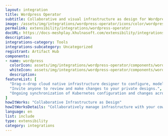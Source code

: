 ```yaml
---
layout: integration
title: Wordpress Operator
subtitle: Collaborative and visual infrastructure as design for Wordpress Operator
image: /assets/img/integrations/wordpress-operator/icons/color/wordpress-operator-color.svg
permalink: extensibility/integrations/wordpress-operator
docURL: https://docs-meshplay.khulnasoft.com/extensibility/integrations/wordpress-operator
description: 
integrations-category: Tools
integrations-subcategory: Uncategorized
registrant: Artifact Hub
components: 
- name: wordpress
  colorIcon: assets/img/integrations/wordpress-operator/components/wordpress/icons/color/wordpress-color.svg
  whiteIcon: assets/img/integrations/wordpress-operator/components/wordpress/icons/white/wordpress-white.svg
  description: 
featureList: [
  "Drag-n-drop cloud native infrastructure designer to configure, model, and deploy your workloads.",
  "Invite anyone to review and make changes to your private designs.",
  "Ongoing synchronization of Kubernetes configuration and changes across any number of clusters."
]
howItWorks: "Collaborative Infrastructure as Design"
howItWorksDetails: "Collaboratively manage infrastructure with your coworkers synchronously sharing the same designs."
language: en
list: include
type: extensibility
category: integrations
---
```

